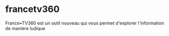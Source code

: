 # francetv360
France•TV360 est un outil nouveau qui vous permet d'explorer l'information de manière ludique
